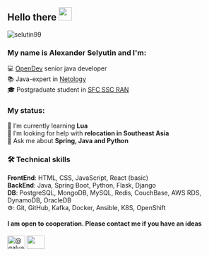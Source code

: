 ## Hello there <img src="https://raw.githubusercontent.com/iampavangandhi/iampavangandhi/master/gifs/Hi.gif" width="30px"/>
<p> <img src=https://komarev.com/ghpvc/?username=selutin99 alt=selutin99 /> </p>

### My name is Alexander Selyutin and I'm: 
💻 <a href="https://opendev.com/" target="_blank">OpenDev</a> senior java developer<br>
📚 Java-expert in <a href="https://netology.ru/" target="_blank">Netology</a><br>
🎓 Postgraduate student in <a href="https://iptmuran.ru/personality/%D1%81%D0%B5%D0%BB%D1%8E%D1%82%D0%B8%D0%BD-%D0%B0%D0%BB%D0%B5%D0%BA%D1%81%D0%B0%D0%BD%D0%B4%D1%80-%D0%B4%D0%BC%D0%B8%D1%82%D1%80%D0%B8%D0%B5%D0%B2%D0%B8%D1%87/" target="_blank">SFC SSC RAN</a><br>

### My status:
🌱 I’m currently learning <b>Lua</b><br>
🤝 I’m looking for help with <b>relocation in Southeast Asia</b><br>
💬 Ask me about <b>Spring, Java and Python</b><br>

### 🛠 Technical skills
**FrontEnd**: HTML, CSS, JavaScript, React (basic)<br>
**BackEnd**: Java, Spring Boot, Python, Flask, Django<br>
**DB**: PostgreSQL, MongoDB, MySQL, Redis, CouchBase, AWS RDS, DynamoDB, OracleDB<br>
⚙: Git, GitHub, Kafka, Docker, Ansible, K8S, OpenShift<br>

#### I am open to cooperation. Please contact me if you have an ideas
<a href="https://www.linkedin.com/in/alexander-selyutin-238927285" target="blank"><img align="center" src="https://raw.githubusercontent.com/rahuldkjain/github-profile-readme-generator/master/src/images/icons/Social/linked-in-alt.svg" alt="@galua" height="30" width="40" /></a>
<a href="https://t.me/mr_galua" target="blank"><img align="center" src="https://raw.githubusercontent.com/rdimascio/icons/master/icons/telegram.svg" height="30" width="40" /></a>


